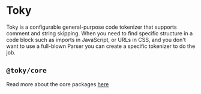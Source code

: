 # Toky

Toky is a configurable general-purpose code tokenizer that supports comment and string skipping. When you need to find specific structure in a code block such as imports in JavaScript, or URLs in CSS, and you don't want to use a full-blown Parser you can create a specific tokenizer to do the job.

## `@toky/core`

Read more about the core packages [here](./packages/core/README.md)
